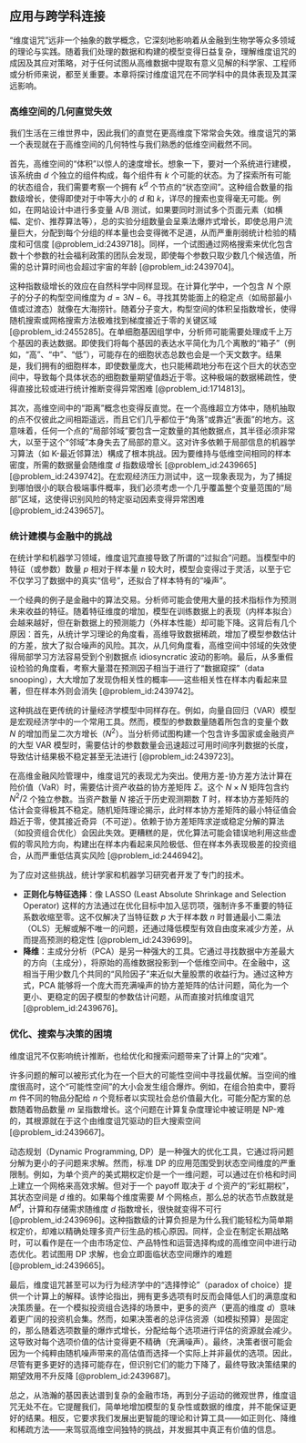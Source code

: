 ## 应用与跨学科连接

“维度诅咒”远非一个抽象的数学概念，它深刻地影响着从金融到生物学等众多领域的理论与实践。随着我们处理的数据和构建的模型变得日益复杂，理解维度诅咒的成因及其应对策略，对于任何试图从高维数据中提取有意义见解的科学家、工程师或分析师来说，都至关重要。本章将探讨维度诅咒在不同学科中的具体表现及其深远影响。

### 高维空间的几何直觉失效

我们生活在三维世界中，因此我们的直觉在更高维度下常常会失效。维度诅咒的第一个表现就在于高维空间的几何特性与我们熟悉的低维空间截然不同。

首先，高维空间的“体积”以惊人的速度增长。想象一下，要对一个系统进行建模，该系统由 $d$ 个独立的组件构成，每个组件有 $k$ 个可能的状态。为了探索所有可能的状态组合，我们需要考察一个拥有 $k^d$ 个节点的“状态空间”。这种组合数量的指数级增长，使得即使对于中等大小的 $d$ 和 $k$，详尽的搜索也变得毫无可能。例如，在网站设计中进行多变量 A/B 测试，如果要同时测试多个页面元素（如横幅、定价、推荐算法等），总的实验分组数量会呈乘法爆炸式增长，即使总用户流量巨大，分配到每个分组的样本量也会变得微不足道，从而严重削弱统计检验的精度和可信度 [@problem_id:2439718]。同样，一个试图通过网格搜索来优化包含数十个参数的社会福利政策的团队会发现，即使每个参数只取少数几个候选值，所需的总计算时间也会超过宇宙的年龄 [@problem_id:2439704]。

这种指数级增长的效应在自然科学中同样显现。在计算化学中，一个包含 $N$ 个原子的分子的构型空间维度为 $d = 3N - 6$。寻找其势能面上的稳定点（如局部最小值或过渡态）就像在大海捞针。随着分子变大，构型空间的体积呈指数增长，使得随机搜索或网格搜索方法极难找到梯度接近于零的关键区域 [@problem_id:2455285]。在单细胞基因组学中，分析师可能需要处理成千上万个基因的表达数据。即使我们将每个基因的表达水平简化为几个离散的“箱子”（例如，“高”、“中”、“低”），可能存在的细胞状态总数也会是一个天文数字。结果是，我们拥有的细胞样本，即使数量庞大，也只能稀疏地分布在这个巨大的状态空间中，导致每个具体状态的细胞数量期望值趋近于零。这种极端的数据稀疏性，使得直接比较或进行统计推断变得异常困难 [@problem_id:1714813]。

其次，高维空间中的“距离”概念也变得反直觉。在一个高维超立方体中，随机抽取的点不仅彼此之间相距遥远，而且它们几乎都位于“角落”或靠近“表面”的地方。这意味着，任何一个点的“局部邻域”要包含一定数量的其他数据点，其半径必须非常大，以至于这个“邻域”本身失去了局部的意义。这对许多依赖于局部信息的机器学习算法（如 K-最近邻算法）構成了根本挑战。因为要维持与低维空间相同的样本密度，所需的数据量会随维度 $d$ 指数级增长 [@problem_id:2439665] [@problem_id:2439742]。在宏观经济压力测试中，这一现象表现为，为了捕捉到哪怕很小的联合极端事件概率，我们必须考虑一个几乎覆盖整个变量范围的“局部”区域，这使得识别风险的特定驱动因素变得异常困难 [@problem_id:2439657]。

### 统计建模与金融中的挑战

在统计学和机器学习领域，维度诅咒直接导致了所谓的“过拟合”问题。当模型中的特征（或参数）数量 $p$ 相对于样本量 $n$ 较大时，模型会变得过于灵活，以至于它不仅学习了数据中的真实“信号”，还拟合了样本特有的“噪声”。

一个经典的例子是金融中的算法交易。分析师可能会使用大量的技术指标作为预测未来收益的特征。随着特征维度的增加，模型在训练数据上的表现（内样本拟合）会越来越好，但在新数据上的预测能力（外样本性能）却可能下降。这背后有几个原因：首先，从统计学习理论的角度看，高维导致数据稀疏，增加了模型参数估计的方差，放大了拟合噪声的风险。其次，从几何角度看，高维空间中邻域的失效使得局部学习方法容易受到个别数据点 idiosyncratic 波动的影响。最后，从多重假设检验的角度看，考察大量潜在预测因子相当于进行了“数据窥探”（data snooping），大大增加了发现伪相关性的概率——这些相关性在样本内看起来显著，但在样本外则会消失 [@problem_id:2439742]。

这种挑战在更传统的计量经济学模型中同样存在。例如，向量自回归（VAR）模型是宏观经济学中的一个常用工具。然而，模型的参数数量随着所包含的变量个数 $N$ 的增加而呈二次方增长（$N^2$）。当分析师试图构建一个包含许多国家或金融资产的大型 VAR 模型时，需要估计的参数数量会迅速超过可用时间序列数据的长度，导致估计结果极不稳定甚至无法进行 [@problem_id:2439723]。

在高维金融风险管理中，维度诅咒的表现尤为突出。使用方差-协方差方法计算在险价值（VaR）时，需要估计资产收益的协方差矩阵 $\Sigma$。这个 $N \times N$ 矩阵包含约 $N^2/2$ 个独立参数。当资产数量 $N$ 接近于历史观测期数 $T$ 时，样本协方差矩阵的估计会变得极其不稳定。随机矩阵理论揭示，此时样本协方差矩阵的最小特征值会趋近于零，使其接近奇异（不可逆）。依赖于协方差矩阵求逆或稳定分解的算法（如投资组合优化）会因此失效。更糟糕的是，优化算法可能会错误地利用这些虚假的零风险方向，构建出在样本内看起来风险极低、但在样本外表现极差的投资组合，从而严重低估真实风险 [@problem_id:2446942]。

为了应对这些挑战，统计学家和机器学习研究者开发了专门的技术。
*   **正则化与特征选择**：像 LASSO (Least Absolute Shrinkage and Selection Operator) 这样的方法通过在优化目标中加入惩罚项，强制许多不重要的特征系数收缩至零。这不仅解决了当特征数 $p$ 大于样本数 $n$ 时普通最小二乘法（OLS）无解或解不唯一的问题，还通过降低模型有效自由度来减少方差，从而提高预测的稳定性 [@problem_id:2439699]。
*   **降维**：主成分分析（PCA）是另一种强大的工具。它通过寻找数据中方差最大的方向（主成分），将原始的高维数据投影到一个低维空间中。在金融中，这相当于用少数几个共同的“风险因子”来近似大量股票的收益行为。通过这种方式，PCA 能够将一个庞大而充满噪声的协方差矩阵的估计问题，简化为一个更小、更稳定的因子模型的参数估计问题，从而直接对抗维度诅咒 [@problem_id:2439676]。

### 优化、搜索与决策的困境

维度诅咒不仅影响统计推断，也给优化和搜索问题带来了计算上的“灾难”。

许多问题的解可以被形式化为在一个巨大的可能性空间中寻找最优解。当空间的维度很高时，这个“可能性空间”的大小会发生组合爆炸。例如，在组合拍卖中，要将 $m$ 件不同的物品分配给 $n$ 个竞标者以实现社会总价值最大化，可能分配方案的总数随着物品数量 $m$ 呈指数增长。这个问题在计算复杂度理论中被证明是 NP-难的，其根源就在于这个由维度诅咒驱动的巨大搜索空间 [@problem_id:2439667]。

动态规划（Dynamic Programming, DP）是一种强大的优化工具，它通过将问题分解为更小的子问题来求解。然而，标准 DP 的应用范围受到状态空间维度的严重限制。例如，为单个资产的美式期权定价是一个一维问题，可以通过在价格和时间上建立一个网格来高效求解。但对于一个 payoff 取决于 $d$ 个资产的“彩虹期权”，其状态空间是 $d$ 维的。如果每个维度需要 $M$ 个网格点，那么总的状态节点数就是 $M^d$，计算和存储需求随维度 $d$ 指数增长，很快就变得不可行 [@problem_id:2439696]。这种指数级的计算负担是为什么我们能轻松为简单期权定价，却难以精确处理多资产衍生品的核心原因。同样，企业在制定长期战略时，可以看作是在一个由市场定位、产品特性和运营选择构成的高维空间中进行动态优化。若试图用 DP 求解，也会立即面临状态空间爆炸的难题 [@problem_id:2439665]。

最后，维度诅咒甚至可以为行为经济学中的“选择悖论”（paradox of choice）提供一个计算上的解释。该悖论指出，拥有更多选项有时反而会降低人们的满意度和决策质量。在一个模拟投资组合选择的场景中，更多的资产（更高的维度 $d$）意味着更广阔的投资机会集。然而，如果决策者的总评估资源（如模拟预算）是固定的，那么随着选项数量的爆炸式增长，分配给每个选项进行评估的资源就会减少。这导致对每个选项价值的估计变得更不精确（充满噪声）。最终，决策者很可能会因为一个纯粹由随机噪声带来的高估值而选择一个实际上并非最优的选项。因此，尽管有更多更好的选择可能存在，但识别它们的能力下降了，最终导致决策结果的期望效用不升反降 [@problem_id:2439687]。

总之，从浩瀚的基因表达谱到复杂的金融市场，再到分子运动的微观世界，维度诅咒无处不在。它提醒我们，简单地增加模型的复杂性或数据的维度，并不能保证更好的结果。相反，它要求我们发展出更智能的理论和计算工具——如正则化、降维和稀疏方法——来驾驭高维空间独特的挑战，并发掘其中真正有价值的信息。